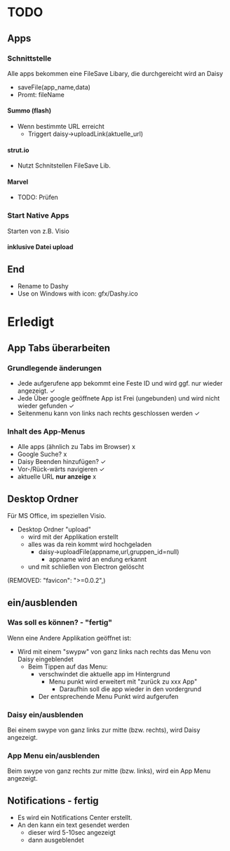 # TODO

## Apps
### Schnittstelle
Alle apps bekommen eine FileSave Libary, die durchgereicht wird an Daisy
* saveFile(app_name,data)
* Promt: fileName
#### Summo (flash)
* Wenn bestimmte URL erreicht
  * Triggert daisy->uploadLink(aktuelle_url)
#### strut.io
* Nutzt Schnitstellen FileSave Lib.
#### Marvel
* TODO: Prüfen

### Start Native Apps
Starten von z.B. Visio
#### inklusive Datei upload


## End
* Rename to Dashy
* Use on Windows with icon: gfx/Dashy.ico

# Erledigt

## App Tabs überarbeiten
### Grundlegende änderungen
* Jede aufgerufene app bekommt eine Feste ID und wird ggf. nur wieder angezeigt. ✓
* Jede Über google geöffnete App ist Frei (ungebunden) und wird nicht wieder gefunden ✓
* Seitenmenu kann von links nach rechts geschlossen werden ✓
### Inhalt des App-Menus
* Alle apps (ähnlich zu Tabs im Browser) x
* Google Suche? x
* Daisy Beenden hinzufügen? ✓
* Vor-/Rück-wärts navigieren ✓
* aktuelle URL **nur anzeige** x

## Desktop Ordner
Für MS Office, im speziellen Visio.
* Desktop Ordner "upload"
  * wird mit der Applikation erstellt
  * alles was da rein kommt wird hochgeladen
    * daisy->uploadFile(appname,url,gruppen_id=null)
      * appname wird an endung erkannt
  * und mit schließen von Electron gelöscht

(REMOVED: "favicon": ">=0.0.2",)

## ein/ausblenden
### Was soll es können? - "fertig"
Wenn eine Andere Applikation geöffnet ist:
  * Wird mit einem "swypw" von ganz links nach rechts das Menu von Daisy eingeblendet
    * Beim Tippen auf das Menu:
      * verschwindet die aktuelle app im Hintergrund
        * Menu punkt wird erweitert mit "zurück zu xxx App"
          * Daraufhin soll die app wieder in den vordergrund
      * Der entsprechende Menu Punkt wird aufgerufen
### Daisy ein/ausblenden
Bei einem swype von ganz links zur mitte (bzw. rechts), wird Daisy angezeigt.
### App Menu ein/ausblenden
Beim swype von ganz rechts zur mitte (bzw. links), wird ein App Menu angezeigt.

## Notifications - fertig
* Es wird ein Notifications Center erstellt.
* An den kann ein text gesendet werden
  * dieser wird 5-10sec angezeigt
  * dann ausgeblendet
